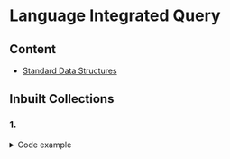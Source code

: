 # Language Integrated Query

## Content

- [Standard Data Structures](#inbuilt-collections)

## Inbuilt Collections

### 1. 
<details>
<summary>Code example</summary>

</details>